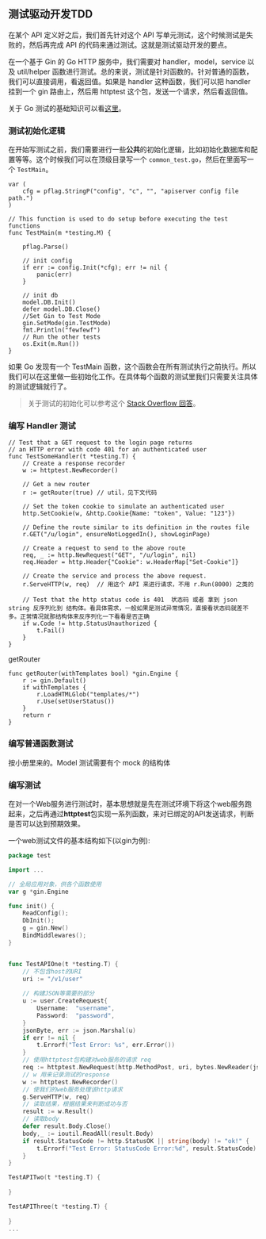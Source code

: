

## 测试驱动开发TDD

在某个 API 定义好之后，我们首先针对这个 API 写单元测试，这个时候测试是失败的，然后再完成 API 的代码来通过测试。这就是测试驱动开发的要点。

在一个基于 Gin 的 Go HTTP 服务中，我们需要对 handler，model，service 以及 util/helper 函数进行测试。总的来说，测试是针对函数的。针对普通的函数，我们可以直接调用，看返回值。如果是 handler 这种函数，我们可以把 handler 挂到一个 gin 路由上，然后用 httptest 这个包，发送一个请求，然后看返回值。

关于 Go 测试的基础知识可以看[这里](https://static.muxixyz.com/test.pdf)。

### 测试初始化逻辑

在开始写测试之前，我们需要进行一些**公共**的初始化逻辑，比如初始化数据库和配置等等。这个时候我们可以在顶级目录写一个 `common_test.go`，然后在里面写一个 `TestMain`。

```
var (
	cfg = pflag.StringP("config", "c", "", "apiserver config file path.")
)

// This function is used to do setup before executing the test functions
func TestMain(m *testing.M) {

	pflag.Parse()

	// init config
	if err := config.Init(*cfg); err != nil {
		panic(err)
	}

	// init db
	model.DB.Init()
	defer model.DB.Close()
	//Set Gin to Test Mode
	gin.SetMode(gin.TestMode)
	fmt.Println("fewfewf")
	// Run the other tests
	os.Exit(m.Run())
}

```

如果 Go 发现有一个 TestMain 函数，这个函数会在所有测试执行之前执行。所以我们可以在这里做一些初始化工作。在具体每个函数的测试里我们只需要关注具体的测试逻辑就行了。

> 关于测试的初始化可以参考这个 [Stack Overflow 回答](https://stackoverflow.com/questions/23729790/how-can-i-do-test-setup-using-the-testing-package-in-go)。

### 编写 Handler 测试

```
// Test that a GET request to the login page returns
// an HTTP error with code 401 for an authenticated user
func TestSomeHandler(t *testing.T) {
	// Create a response recorder
	w := httptest.NewRecorder()

	// Get a new router
	r := getRouter(true) // util，见下文代码

	// Set the token cookie to simulate an authenticated user
	http.SetCookie(w, &http.Cookie{Name: "token", Value: "123"})

	// Define the route similar to its definition in the routes file
	r.GET("/u/login", ensureNotLoggedIn(), showLoginPage)

	// Create a request to send to the above route
	req, _ := http.NewRequest("GET", "/u/login", nil)
	req.Header = http.Header{"Cookie": w.HeaderMap["Set-Cookie"]}

	// Create the service and process the above request.
	r.ServeHTTP(w, req)  // 用这个 API 来进行请求，不用 r.Run(8000) 之类的

	// Test that the http status code is 401  状态码 或者 拿到 json string 反序列化到 结构体。看具体需求，一般如果是测试异常情况，直接看状态码就差不多。正常情况就那结构体来反序列化一下看看是否正确
	if w.Code != http.StatusUnauthorized {
		t.Fail()
	}
}
```

getRouter

```
func getRouter(withTemplates bool) *gin.Engine {
	r := gin.Default()
	if withTemplates {
		r.LoadHTMLGlob("templates/*")
		r.Use(setUserStatus())
	}
	return r
}
```
### 编写普通函数测试

按小册里来的。Model 测试需要有个 mock 的结构体


### 编写测试

在对一个Web服务进行测试时，基本思想就是先在测试环境下将这个web服务跑起来，之后再通过**httptest**包实现一系列函数，来对已绑定的API发送请求，判断是否可以达到预期效果。

一个web测试文件的基本结构如下(以gin为例):

```go
package test

import ...

// 全局应用对象，供各个函数使用
var g *gin.Engine

func init() {
    ReadConfig();
    DbInit();
    g = gin.New()
    BindMiddlewares();
}


func TestAPIOne(t *testing.T) {
    // 不包含host的URI
    uri := "/v1/user"
    
    // 构建JSON等需要的部分 
    u := user.CreateRequest{
        Username:  "username",
        Password:  "password",
    }
    jsonByte, err := json.Marshal(u)
    if err != nil {
        t.Errorf("Test Error: %s", err.Error())
    }
    // 使用httptest包构建对web服务的请求 req
    req := httptest.NewRequest(http.MethodPost, uri, bytes.NewReader(jsonByte))
    // w 用来记录测试的response
    w := httptest.NewRecorder()
    // 使我们的web服务处理该http请求
    g.ServeHTTP(w, req)
    // 读取结果，根据结果来判断成功与否
    result := w.Result()
    // 读取body
    defer result.Body.Close()
    body,_ := ioutil.ReadAll(result.Body)
    if result.StatusCode != http.StatusOK || string(body) != "ok!" {
        t.Errorf("Test Error: StatusCode Error:%d", result.StatusCode)
    }
}

TestAPITwo(t *testing.T) {
    
}

TestAPIThree(t *testing.T) {
    
}
...
```

